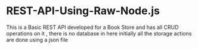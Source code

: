 # REST-API-Using-Raw-Node.js
This is a Basic REST API developed for a Book Store  and has all CRUD operations on it , there is no database in here initially all the storage actions are done using a json file
